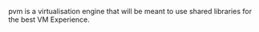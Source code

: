 pvm is a virtualisation engine that will be meant to use shared libraries for the best VM Experience.